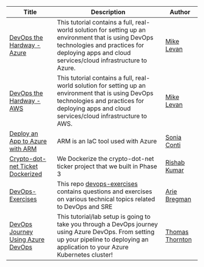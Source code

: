 Title | Description | Author |
------|-------------|--------|
| [DevOps the Hardway - Azure](https://github.com/thomast1906/DevOps-The-Hard-Way-Azure) | This tutorial contains a full, real-world solution for setting up an environment that is using DevOps technologies and practices for deploying apps and cloud services/cloud infrastructure to Azure. | [Mike Levan](https://michaellevan.net/)
| [DevOps the Hardway - AWS](https://github.com/AdminTurnedDevOps/DevOps-The-Hard-Way-AWS) | This tutorial contains a full, real-world solution for setting up an environment that is using DevOps technologies and practices for deploying apps and cloud services/cloud infrastructure to AWS. | [Mike Levan](https://michaellevan.net/)
[Deploy an App to Azure with ARM](https://github.com/SoniaConti/ContosoFinance-Demo) | ARM is an IaC tool used with Azure | [Sonia Conti](https://github.com/SoniaConti/ContosoFinance-Demo)
|[Crypto-dot-net Ticket Dockerized](https://github.com/rishabkumar7/crypto-ticker-dotnet) | We Dockerize the crypto-dot-net ticker project that we built in Phase 3 | [Rishab Kumar](http://twitter.com/rishabk7)
| [DevOps-Exercises](https://github.com/bregman-arie/devops-exercises) | This repo [devops-exercises](https://github.com/bregman-arie/devops-exercises) contains questions and exercises on various technical topics related to DevOps and SRE | [Arie Bregman](https://github.com/bregman-arie)
| [DevOps Journey Using Azure DevOps](https://github.com/thomast1906/DevOps-Journey-Using-Azure-DevOps) | This tutorial/lab setup is going to take you through a DevOps journey using Azure DevOps. From setting up your pipeline to deploying an application to your Azure Kubernetes cluster! | [Thomas Thornton](https://twitter.com/tamstar1234)
